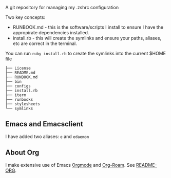 A git repository for managing my .zshrc configuration

Two key concepts:

* RUNBOOK.md - this is the software/scripts I install to ensure I have
  the appropirate dependencies installed.
* install.rb - this will create the symlinks and ensure your paths,
  aliases, etc are correct in the terminal.

You can run `ruby install.rb` to create the symlinks into the current
$HOME file

```
├── License
├── README.md
├── RUNBOOK.md
├── bin
├── configs
├── install.rb
├── iterm
├── runbooks
├── stylesheets
└── symlinks
```

## Emacs and Emacsclient

I have added two aliases: `e` and `edaemon`

## About Org

I make extensive use of Emacs [Orgmode](https://orgmode.org/) and [Org-Roam](https://orgroam.com/).  See [README-ORG](README-ORG.org).

